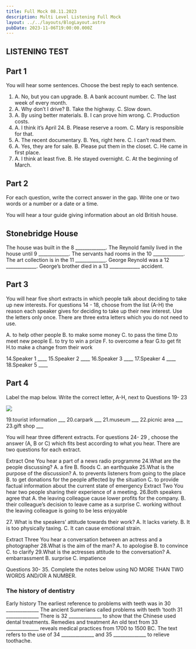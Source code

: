 ```yaml
---
title: Full Mock 08.11.2023
description: Multi Level Listening Full Mock
layout: ../../layouts/BlogLayout.astro
pubDate: 2023-11-06T19:00:00.000Z
---
```


## LISTENING TEST

## Part 1

You will hear some sentences. Choose the best reply to each sentence.

1. A. No, but you can upgrade.
   B. A bank account number.
   C. The last week of every month.
2. A. Why don’t I drive?
   B. Take the highway.
   C. Slow down.
3. A. By using better materials.
   B. I can prove him wrong.
   C. Production costs.
4. A. I think it’s April 24.
   B. Please reserve a room.
   C. Mary is responsible for that.
5. A. The recent documentary.
   B. Yes, right here.
   C. I can’t read them.
6. A. Yes, they are for sale.
   B. Please put them in the closet.
   C. He came in first place.
7. A. I think at least five.
   B. He stayed overnight.
   C. At the beginning of March.

## Part 2

For each question, write the correct answer in the gap. Write one or two words or a
number or a date or a time.

You will hear a tour guide giving information about an old British house.

## Stonebridge House

The house was built in the 8 \_\_\_\_\_\_\_\_\_\_\_\_\_.
The Reynold family lived in the house until 9 \_\_\_\_\_\_\_\_\_\_\_\_\_.
The servants had rooms in the 10 \_\_\_\_\_\_\_\_\_\_\_\_\_.
The art collection is in the 11 \_\_\_\_\_\_\_\_\_\_\_\_\_.
George Reynold was a 12 \_\_\_\_\_\_\_\_\_\_\_\_\_.
George’s brother died in a 13 \_\_\_\_\_\_\_\_\_\_\_\_\_ accident.

## Part 3

You will hear five short extracts in which people talk about deciding to take up new
interests. For questions 14 - 18, choose from the list (A-H) the reason each speaker gives
for deciding to take up their new interest. Use the letters only once. There are three extra
letters which you do not need to use.

A. to help other people
B. to make some money
C. to pass the time
D.to meet new people
E. to try to win a prize
F. to overcome a fear
G.to get fit
H.to make a change from their work

14.Speaker 1 \_\_\_\_
15.Speaker 2 \_\_\_\_
16.Speaker 3 \_\_\_\_
17.Speaker 4 \_\_\_\_
18.Speaker 5 \_\_\_\_

## Part 4

Label the map below. Write the correct letter, A-H, next to Questions 19- 23

![](/uploads/map11082023.jpg)

19.tourist information \_\_\_
20.carpark \_\_\_
21.museum \_\_\_
22.picnic area \_\_\_
23.gift shop \_\_\_

You will hear three different extracts. For questions 24- 29 , choose the answer (A, В or C)
which fits best according to what you hear. There are two questions for each extract.

Extract One
You hear a part of a news radio programme
24.What are the people discussing?
A. a fire
B. floods
C. an earthquake
25.What is the purpose of the discussion?
A. to prevents listeners from going to the place
B. to get donations for the people affected by the situation
C. to provide factual information about the current state of emergency
Extract Two
You hear two people sharing their experience of a meeting.
26.Both speakers agree that
A. the leaving colleague cause lower profits for the company.
B. their colleague’s decision to leave came as a surprise
C. working without the leaving colleague is going to be less enjoyable

27\. What is the speakers’ attitude towards their work?
A. It lacks variety.
B. It is too physically taxing.
C. It can cause emotional strain.

Extract Three
You hear a conversation between an actress and a photographer
28.What is the aim of the man?
A. to apologise
B. to convince
C. to clarify
29.What is the actresses attitude to the conversation?
A. embarrassment
B. surprise
C. impatience

Questions 30- 35. Complete the notes below using NO MORE THAN TWO WORDS AND/OR
A NUMBER.

### The history of dentistry

Early history
The earliest reference to problems with teeth was in 30 \_\_\_\_\_\_\_\_\_\_\_\_\_\_ The ancient
Sumerians called problems with teeth ‘tooth 31 \_\_\_\_\_\_\_\_\_\_\_\_\_\_
There is 32 \_\_\_\_\_\_\_\_\_\_\_\_\_\_ to show that the Chinese used dental treatments.
Remedies and treatment
An old text from 33 \_\_\_\_\_\_\_\_\_\_\_\_\_\_ reveals medical practices from 1700 to 1500 BC.
The text refers to the use of 34 \_\_\_\_\_\_\_\_\_\_\_\_\_\_ and 35 \_\_\_\_\_\_\_\_\_\_\_\_\_\_ to relieve
toothache.
